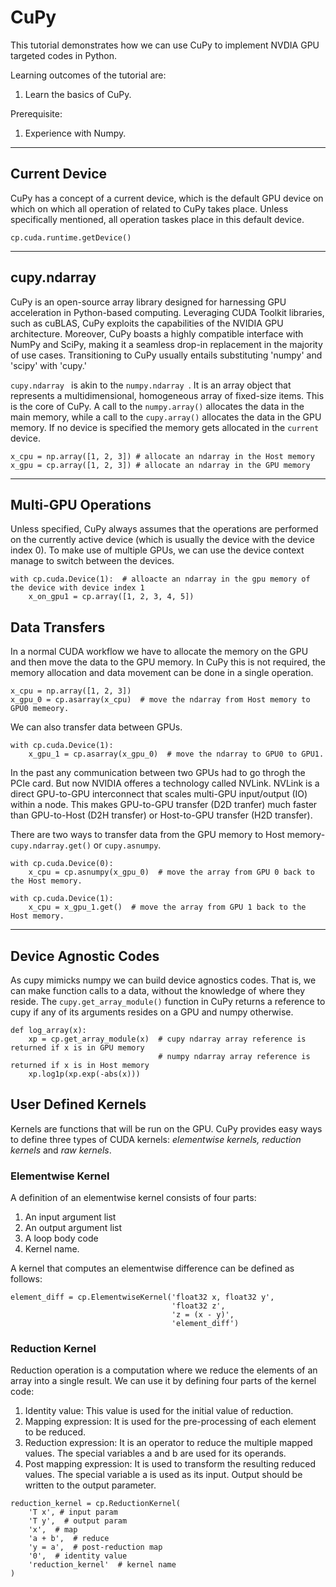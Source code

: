 # CuPy
This tutorial demonstrates how we can use CuPy to implement NVDIA GPU targeted codes in Python.

Learning outcomes of the tutorial are:
1. Learn the basics of CuPy.

Prerequisite:
1. Experience with Numpy. 

***

## Current Device
CuPy has a concept of a current device, which is the default GPU device on which on which all operation of related to CuPy takes place. Unless specifically mentioned, all operation taskes place in this default device.

```
cp.cuda.runtime.getDevice()
```
***

## cupy.ndarray
CuPy is an open-source array library designed for harnessing GPU acceleration in Python-based computing. Leveraging CUDA Toolkit libraries, such as cuBLAS, CuPy  exploits the capabilities of the NVIDIA GPU architecture. Moreover, CuPy boasts a highly compatible interface with NumPy and SciPy, making it a seamless drop-in replacement in the majority of use cases. Transitioning to CuPy usually entails substituting 'numpy' and 'scipy' with 'cupy.'

``cupy.ndarray `` is akin to the ``numpy.ndarray ``. It is an array object that represents a multidimensional, homogeneous array of fixed-size items. This is the core of CuPy. A call to the ``numpy.array()`` allocates the data in the main memory, while a call to the ``cupy.array()`` allocates the data in the GPU memory. If no device is specified the memory gets allocated in the ``current`` device.

```
x_cpu = np.array([1, 2, 3]) # allocate an ndarray in the Host memory
x_gpu = cp.array([1, 2, 3]) # allocate an ndarray in the GPU memory
```
***

## Multi-GPU Operations

Unless specified, CuPy always assumes that the operations are performed on the currently active device (which is usually the device with the device index 0). To make use of multiple GPUs, we can use the  device context manage to switch between the devices.

```
with cp.cuda.Device(1):  # alloacte an ndarray in the gpu memory of the device with device index 1
    x_on_gpu1 = cp.array([1, 2, 3, 4, 5])
```

## Data Transfers

In a normal CUDA workflow we have to allocate the memory on the GPU and then move the data to the GPU memory. In CuPy this is not required, the memory allocation and data movement can be done in a single operation.

```
x_cpu = np.array([1, 2, 3])
x_gpu_0 = cp.asarray(x_cpu)  # move the ndarray from Host memory to GPU0 memeory.
```

We can also transfer data between GPUs. 
```
with cp.cuda.Device(1):
    x_gpu_1 = cp.asarray(x_gpu_0)  # move the ndarray to GPU0 to GPU1.
```
In the past any communication between two GPUs had to go throgh the PCIe card. But now NVIDIA offeres a technology called NVLink. NVLink is a direct GPU-to-GPU interconnect that scales multi-GPU input/output (IO) within a node. This makes GPU-to-GPU transfer (D2D tranfer) much faster than GPU-to-Host (D2H transfer) or Host-to-GPU transfer (H2D transfer). 

There are two ways to transfer data from the GPU memory to Host memory- ``cupy.ndarray.get()`` or ``cupy.asnumpy``. 

```
with cp.cuda.Device(0):
    x_cpu = cp.asnumpy(x_gpu_0)  # move the array from GPU 0 back to the Host memory.

with cp.cuda.Device(1):
    x_cpu = x_gpu_1.get()  # move the array from GPU 1 back to the Host memory.
```

***

## Device Agnostic Codes

As cupy mimicks numpy we can build device agnostics codes. That is, we can make function calls to a data, without the knowledge of where they reside. The ``cupy.get_array_module()`` function in CuPy returns a reference to cupy if any of its arguments resides on a GPU and numpy otherwise.

```
def log_array(x):
    xp = cp.get_array_module(x)  # cupy ndarray array reference is returned if x is in GPU memory
                                 # numpy ndarray array reference is returned if x is in Host memory
    xp.log1p(xp.exp(-abs(x))) 
```

## User Defined Kernels

Kernels are functions that will be run on the GPU. CuPy provides easy ways to define three types of CUDA kernels: *elementwise kernels, reduction kernels* and *raw kernels*.

### Elementwise Kernel
A definition of an elementwise kernel consists of four parts: 
1. An input argument list
2. An output argument list
3. A loop body code
4. Kernel name.
  
A kernel that computes an elementwise  difference can be defined as follows:

```
element_diff = cp.ElementwiseKernel('float32 x, float32 y', 
                                    'float32 z', 
                                    'z = (x - y)', 
                                    'element_diff')
```

### Reduction Kernel
Reduction operation is a computation where we reduce the elements of an array into a single result.  We can use it by defining four parts of the kernel code:

1. Identity value: This value is used for the initial value of reduction.
2. Mapping expression: It is used for the pre-processing of each element to be reduced.
3. Reduction expression: It is an operator to reduce the multiple mapped values. The special variables a and b are used for its operands.
4. Post mapping expression: It is used to transform the resulting reduced values. The special variable a is used as its input. Output should be written to the output parameter.

```
reduction_kernel = cp.ReductionKernel(
    'T x', # input param
    'T y',  # output param
    'x',  # map
    'a + b',  # reduce
    'y = a',  # post-reduction map
    '0',  # identity value
    'reduction_kernel'  # kernel name
)
```
